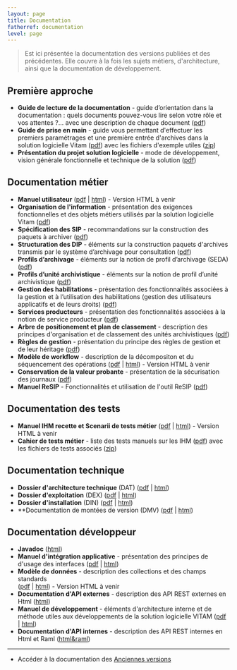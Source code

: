 ```yaml
---
layout: page
title: Documentation
fatherref: documentation
level: page
---
```


> Est ici présentée la documentation des versions publiées et des précédentes.
Elle couvre à la fois les sujets métiers, d'architecture, ainsi que la documentation
de développement.


## Première approche

* **Guide de lecture de la documentation** - guide d’orientation dans la documentation : quels documents pouvez-vous lire selon votre rôle et vos attentes ?... avec une description de chaque document ([pdf](/ressources/DocCourante/autres/fonctionnel/VITAM_Guide_de_lecture_de_la_documentation.pdf))
* **Guide de prise en main** - guide vous permettant d'effectuer les premiers paramétrages et une première entrée d'archives dans la solution logicielle Vitam
([pdf](/ressources/DocCourante/autres/fonctionnel/VITAM_Guide_de_prise_en_main.pdf)) avec les fichiers d'exemple utiles ([zip](http://download.programmevitam.fr/vitam_repository/2.1.1/tests/Jeu_de_tests_Guide_de_prise_en_main_R9.zip))
* **Présentation du projet solution logicielle** - mode de développement, vision générale fonctionnelle et technique de la solution
([pdf](/ressources/DocCourante/autres/fonctionnel/VITAM_Presentation_solution_logicielle.pdf))

## Documentation métier

* **Manuel utilisateur** ([pdf](/ressources/DocCourante/autres/fonctionnel/VITAM_Manuel_utilisateur.pdf)
\| [html](/ressources/DocCourante/html/manuel-utilisateur)) - Version HTML à venir
* **Organisation de l'information** - présentation des exigences fonctionnelles
et des objets métiers utilisés par la solution logicielle Vitam
([pdf](/ressources/DocCourante/autres/fonctionnel/VITAM_Organisation_de_l_information.pdf))
* **Spécification des SIP** - recommandations sur la construction des paquets
à archiver ([pdf](/ressources/DocCourante/autres/fonctionnel/VITAM_Structuration_des_SIP.pdf))
* **Structuration des DIP** - éléments sur la construction paquets d'archives transmis par le système d’archivage pour consultation
([pdf](/ressources/DocCourante/autres/fonctionnel/VITAM_Structuration_des_DIP.pdf))
* **Profils d’archivage** - éléments sur la notion de profil d’archivage (SEDA) ([pdf](/ressources/DocCourante/autres/fonctionnel/VITAM_Profils_d_archivage.pdf))
* **Profils d’unité archivistique** - éléments sur la notion de profil d’unité archivistique ([pdf](/ressources/DocCourante/autres/fonctionnel/VITAM_Profils_unite_archivistique.pdf))
* **Gestion des habilitations** - présentation des fonctionnalités associées à la gestion et à
l’utilisation des habilitations (gestion des utilisateurs applicatifs et de leurs droits) ([pdf](/ressources/DocCourante/autres/fonctionnel/VITAM_Gestion_des_habilitations.pdf))
* **Services producteurs** - présentation des fonctionnalités associées à la
notion de service producteur ([pdf](/ressources/DocCourante/autres/fonctionnel/VITAM_Services_producteurs.pdf))
* **Arbre de positionement et plan de classement** - description des principes d'organisation et de classement des unités archivistiques
([pdf](/ressources/DocCourante/autres/fonctionnel/VITAM_Arbre_de_positionnement_et_plan_de_classement.pdf))
* **Règles de gestion** - présentation du principe des règles de gestion et de leur héritage
([pdf](/ressources/DocCourante/autres/fonctionnel/VITAM_Regles_de_gestion.pdf))
* **Modèle de workflow**  - description de la décompositon et du séquencement des
 opérations ([pdf](/ressources/DocCourante/autres/fonctionnel/VITAM_Modele_de_workflow.pdf) \| [html](/ressources/DocCourante/html/workflow-model)) - Version HTML à venir
* **Conservation de la valeur probante** - présentation de la sécurisation des journaux ([pdf](/ressources/DocCourante/autres/fonctionnel/VITAM_Valeur_probante.pdf))
* **Manuel ReSIP** - Fonctionnalités et utilisation de l'outil ReSIP ([pdf](/ressources/DocCourante/autres/fonctionnel/VITAM_manuel_ReSIP.pdf))


## Documentation des tests

* **Manuel IHM recette et Scenarii de tests métier** ([pdf](/ressources/DocCourante/autres/fonctionnel/VITAM_IHM_Recette.pdf)
\| [html](/ressources/DocCourante/html/ihm-recette)) - Version HTML à venir
* **Cahier de tests métier** - liste des tests manuels sur les IHM ([pdf](/ressources/DocCourante/autres/fonctionnel/VITAM_Cahier_de_tests_metiers.pdf)) avec les fichiers de tests associés ([zip](http://download.programmevitam.fr/vitam_repository/2.1.1/tests/Jeux_de_tests_fonctionnels_RELEASE9_SEDA2.1.zip))



## Documentation technique

* **Dossier d'architecture technique** (DAT) ([pdf](/ressources/DocCourante/pdf/vitam-architecture.2.1.1.pdf) \| [html](/ressources/DocCourante/html/archi))
* **Dossier d'exploitation** (DEX) ([pdf](/ressources/DocCourante/pdf/vitam-documentation-exploitation.2.1.1.pdf) \| [html](/ressources/DocCourante/html/exploitation))
* **Dossier d'installation** (DIN) ([pdf](/ressources/DocCourante/pdf/vitam-documentation-installation.2.1.1.pdf) \| [html](/ressources/DocCourante/html/installation))
* **Documentation de montées de version (DMV) ([pdf](/ressources/DocCourante/pdf/vitam-documentation-migration.2.1.1.pdf) \| [html](/ressources/DocCourante/html/migration))

## Documentation développeur

* **Javadoc** ([html](/ressources/DocCourante/javadoc))
* **Manuel d'intégration applicative** - présentation des principes de d'usage des interfaces ([pdf](/ressources/DocCourante/pdf/vitam-manuel-integration.2.1.1.pdf) \| [html](/ressources/DocCourante/html/manuel-integration))
* **Modèle de données** - description des collections et des champs standards  
([pdf](/ressources/DocCourante/autres/fonctionnel/VITAM_Modele_de_donnees.pdf) \| [html](/ressources/DocCourante/html/data-model)) - Version HTML à venir
* **Documentation d'API externes** - description des API REST externes en Html ([html](/ressources/DocCourante/raml/externe/))
* **Manuel de développement** - éléments d'architecture interne et de méthode utiles aux développements de la solution logicielle VITAM ([pdf](/ressources/DocCourante/pdf/vitam-manuel-developpement.2.1.1.pdf)
\| [html](/ressources/DocCourante/html/manuel-dev))
* **Documentation d'API internes** - description des API REST internes en Html et Raml ([html&raml](/ressources/DocCourante/raml/interne/))


<hr/>


* Accéder à la documentation des [Anciennes versions](/pages/documentation/liste_doc_ancienne/)
